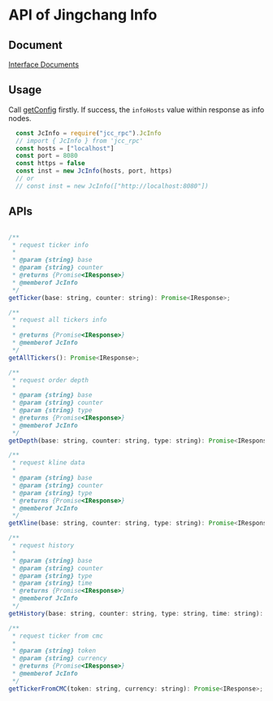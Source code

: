 # API of Jingchang Info

## Document

[Interface Documents](https://github.com/JCCDex/JingChang-Document)

## Usage

Call [getConfig](https://github.com/JCCDex/jcc_rpc/blob/master/docs/config.md) firstly. If success, the `infoHosts` value within response as info nodes.

```javascript
  const JcInfo = require("jcc_rpc").JcInfo
  // import { JcInfo } from 'jcc_rpc'
  const hosts = ["localhost"]
  const port = 8080
  const https = false
  const inst = new JcInfo(hosts, port, https)
  // or
  // const inst = new JcInfo(["http://localhost:8080"])
```

## APIs

```javascript

/**
 * request ticker info
 *
 * @param {string} base
 * @param {string} counter
 * @returns {Promise<IResponse>}
 * @memberof JcInfo
 */
getTicker(base: string, counter: string): Promise<IResponse>;

/**
 * request all tickers info
 *
 * @returns {Promise<IResponse>}
 * @memberof JcInfo
 */
getAllTickers(): Promise<IResponse>;

/**
 * request order depth
 *
 * @param {string} base
 * @param {string} counter
 * @param {string} type
 * @returns {Promise<IResponse>}
 * @memberof JcInfo
 */
getDepth(base: string, counter: string, type: string): Promise<IResponse>;

/**
 * request kline data
 *
 * @param {string} base
 * @param {string} counter
 * @param {string} type
 * @returns {Promise<IResponse>}
 * @memberof JcInfo
 */
getKline(base: string, counter: string, type: string): Promise<IResponse>;

/**
 * request history
 *
 * @param {string} base
 * @param {string} counter
 * @param {string} type
 * @param {string} time
 * @returns {Promise<IResponse>}
 * @memberof JcInfo
 */
getHistory(base: string, counter: string, type: string, time: string): Promise<IResponse>;

/**
 * request ticker from cmc
 *
 * @param {string} token
 * @param {string} currency
 * @returns {Promise<IResponse>}
 * @memberof JcInfo
 */
getTickerFromCMC(token: string, currency: string): Promise<IResponse>;

```
